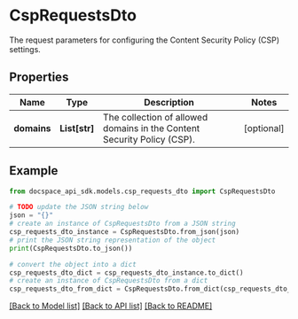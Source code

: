 # CspRequestsDto
The request parameters for configuring the Content Security Policy (CSP) settings.

## Properties

Name | Type | Description | Notes
------------ | ------------- | ------------- | -------------
**domains** | **List[str]** | The collection of allowed domains in the Content Security Policy (CSP). | [optional] 

## Example

```python
from docspace_api_sdk.models.csp_requests_dto import CspRequestsDto

# TODO update the JSON string below
json = "{}"
# create an instance of CspRequestsDto from a JSON string
csp_requests_dto_instance = CspRequestsDto.from_json(json)
# print the JSON string representation of the object
print(CspRequestsDto.to_json())

# convert the object into a dict
csp_requests_dto_dict = csp_requests_dto_instance.to_dict()
# create an instance of CspRequestsDto from a dict
csp_requests_dto_from_dict = CspRequestsDto.from_dict(csp_requests_dto_dict)
```
[[Back to Model list]](../README.md#documentation-for-models) [[Back to API list]](../README.md#documentation-for-api-endpoints) [[Back to README]](../README.md)


